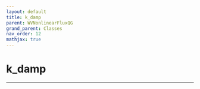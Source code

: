 ```yaml
---
layout: default
title: k_damp
parent: WVNonlinearFluxQG
grand_parent: Classes
nav_order: 12
mathjax: true
---
```


#  k_damp




---

